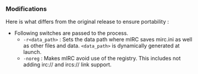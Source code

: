### Modifications

Here is what differs from the original release to ensure portability :

* Following switches are passed to the process.
  * `-r<data_path>` : Sets the data path where mIRC saves mirc.ini as well as other files and data. `<data_path>` is dynamically generated at launch.
  * `-noreg` : Makes mIRC avoid use of the registry. This includes not adding irc:// and ircs:// link support.
